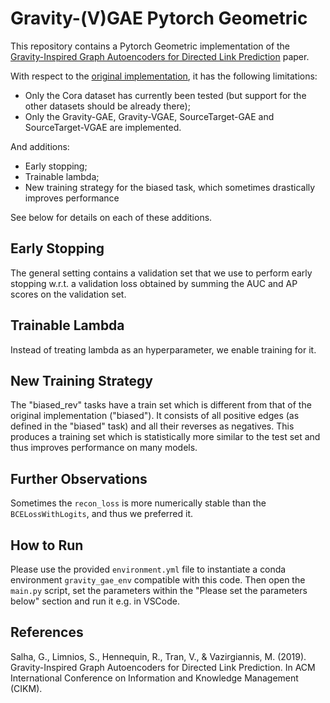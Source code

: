 # Gravity-(V)GAE Pytorch Geometric

This repository contains a Pytorch Geometric implementation of the [Gravity-Inspired Graph Autoencoders for Directed Link Prediction](https://doi.org/10.1145/3357384.3358023) paper.

With respect to the [original implementation](https://github.com/deezer/gravity_graph_autoencoders), it has the following limitations:

- Only the Cora dataset has currently been tested (but support for the other datasets should be already there);
- Only the Gravity-GAE, Gravity-VGAE, SourceTarget-GAE and SourceTarget-VGAE are implemented.

And additions:

- Early stopping;
- Trainable lambda;
- New training strategy for the biased task, which sometimes drastically improves performance

See below for details on each of these additions.

## Early Stopping

The general setting contains a validation set that we use to perform early stopping w.r.t. a validation loss obtained by summing the AUC and AP scores on the validation set.

## Trainable Lambda

Instead of treating lambda as an hyperparameter, we enable training for it.

## New Training Strategy

The "biased_rev" tasks have a train set which is different from that of the original implementation ("biased"). It consists of all positive edges (as defined in the "biased" task) and all their reverses as negatives. This produces a training set which is statistically more similar to the test set and thus improves performance on many models.

## Further Observations

Sometimes the `recon_loss` is more numerically stable than the `BCELossWithLogits`, and thus we preferred it.

## How to Run

Please use the provided `environment.yml` file to instantiate a conda environment `gravity_gae_env` compatible with this code. Then open the `main.py` script, set the parameters within the "Please set the parameters below" section and run it e.g. in VSCode.

## References

Salha, G., Limnios, S., Hennequin, R., Tran, V., & Vazirgiannis, M. (2019). Gravity-Inspired Graph Autoencoders for Directed Link Prediction. In ACM International Conference on Information and Knowledge Management (CIKM).
